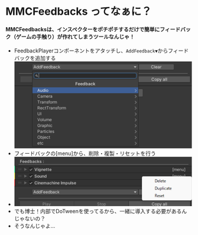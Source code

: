 # MMCFeedbacks ってなぁに？
#### MMCFeedbacksは、インスペクターをポチポチするだけで簡単にフィードバック（ゲームの手触り）が作れてしまうツールなんじゃ！
- FeedbackPlayerコンポーネントをアタッチし、`AddFeedback▼`からフィードバックを追加する
 ![Image 1](/Assets/Documentation/img1.png)
- フィードバックの[menu]から、削除・複製・リセットを行う
- ![Image 2](/Assets/Documentation/img2.png)
- でも博士！内部でDoTweenを使ってるから、一緒に導入する必要があるんじゃないの？
- そうなんじゃよ...
